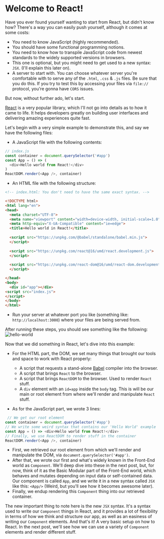 # Welcome to React!

Have you ever found yourself wanting to start from React, but didn't know how?
There's a way you can easily push yourself, although it comes at some costs:

- You need to know JavaScript (highly recommended).
- You should have some functional programming notions.
- You need to know how to transpile JavaScript code from newest standards to
  the widely supported versions in browsers.
- This one is optional, but you might need to get used to a new syntax: `JSX`.
  (I'll explain this later on).
- A server to start with. You can choose whatever server you're comfortable with
  to serve any of the `.html`, `.css` & `.js` files. Be sure that you do this.
  If you try to test this by accessing your files via `file://` protocol, you're
  gonna have `CORS` issues.

But now, without further ado, let's start.

[React](https://reactjs.org) is a very popular library, which I'll not go into
details as to how it came to life. It helps developers greatly on building user
interfaces and delivering amazing experiences quite fast.

Let's begin with a very simple example to demonstrate this, and say we have the
following files:

- A JavaScript file with the following contents:
```js
// index.js
const container = document.querySelector('#app')
const App = () => (
  <div>Hello world from React!</div>
)
ReactDOM.render(<App />, container)
```

- An HTML file with the following structure:
```html
<!-- index.html: You don't need to have the same exact syntax. -->

<!DOCTYPE html>
<html lang="en">
<head>
  <meta charset="UTF-8">
  <meta name="viewport" content="width=device-width, initial-scale=1.0">
  <meta http-equiv="X-UA-Compatible" content="ie=edge">
  <title>Hello world in React!</title>
  
  <script src="https://unpkg.com/@babel/standalone/babel.min.js">
  </script>
  
  <script src="https://unpkg.com/react@16/umd/react.development.js">
  </script>
  
  <script src="https://unpkg.com/react-dom@16/umd/react-dom.development.js">
  </script>

</head>
<body>
  <div id="app"></div>
<script src="index.js">
</script>
</body>
</html>
```

- Run your server at whatever port you like (something like:
  `http://localhost:3000`) where your files are being served from.


After running these steps, you should see something like the following:  
![hello-world](https://media.giphy.com/media/RMATZd31geFLOGkSsr/giphy.gif)


Now that we did something in React, let's dive into this example:

- For the HTML part, the DOM, we set many things that brought our
  tools and space to work with React properly:
  * A script that requests a stand-alone [Babel](https://babeljs.io/) compiler 
  into the browser.
  * A script that brings `React` to the browser.
  * A script that brings `ReactDOM` to the browser. Used to render `React`
    stuff.
  * A `div` element with an `id=app` inside the `body` tag. This is
    will be our main or root element from where we'll render and manipulate
    `React` stuff.

- As for the JavaScript part, we wrote 3 lines:
```js
 // We get our root element
const container = document.querySelector('#app')
// We write some weird syntax that contains our 'Hello World' example
const App = () => <div>Hello world from React!</div>
// Finally, we use ReactDOM to render stuff in the container
ReactDOM.render(<App />, container)
```

- First, we retrieved our root element from which we'll render and manipulate
  the DOM, via `document.querySelector('#app')`.
- After that, we wrote our first and what's widely known in the Front-End world
  as `Component`. We'll deep dive into these in the next post, but, for now,
  think of it as the Basic Modular part of the Front-End world, which behaves
  and mutates depending on input data or self-contained data. Our component
  is called `App`, and we write it in a new syntax called `JSX` like this:
  `<App/>` (Weird, but you'll see how it becomes awesome later).
- Finally, we endup rendering this `Component` thing into our retrieved
  container.

The new important thing to note here is the new `JSX` syntax. It's a syntax
used to write our `Component` things in React, and it provides a lot of
flexibility in terms of how we think and structure our app, as well as an
easiness of writing our `Component` elements.
And that's it! A very basic setup on how to React. In the next post, we'll see
how we can use a variety of `Component` elements and render different stuff.